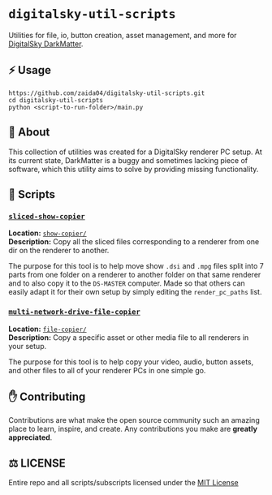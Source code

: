 # `digitalsky-util-scripts`  
Utilities for file, io, button creation, asset management, and more for [DigitalSky DarkMatter](https://skyskan.com/products/digital-planetarium-systems/).

## ⚡ Usage
```
https://github.com/zaida04/digitalsky-util-scripts.git
cd digitalsky-util-scripts
python <script-to-run-folder>/main.py
```

## 📝 About
This collection of utilities was created for a DigitalSky renderer PC setup. At its current state, DarkMatter is a buggy and sometimes lacking piece of software, which this utility aims to solve by providing missing functionality.

## 📜 Scripts
### [`sliced-show-copier`](https://github.com/zaida04/digitalsky-util-scripts/blob/main/show-copier/main.py)
**Location:** [`show-copier/`](https://github.com/zaida04/digitalsky-util-scripts/blob/main/show-copier/main.py)  
**Description:** Copy all the sliced files corresponding to a renderer from one dir on the renderer to another.  

The purpose for this tool is to help move show `.dsi` and `.mpg` files split into 7 parts from one folder on a renderer to another folder on that same renderer and to also copy it to the `DS-MASTER` computer. Made so that others can easily adapt it for their own setup by simply editing the `render_pc_paths` list.

### [`multi-network-drive-file-copier`](https://github.com/zaida04/digitalsky-util-scripts/blob/main/file-copier/main.py)    
**Location:** [`file-copier/`](https://github.com/zaida04/digitalsky-util-scripts/blob/main/file-copier/main.py)  
**Description:** Copy a specific asset or other media file to all renderers in your setup.    

The purpose for this tool is to help copy your video, audio, button assets, and other files to all of your renderer PCs in one simple go.

## ✋ Contributing
Contributions are what make the open source community such an amazing place to learn, inspire, and create. Any contributions you make are **greatly appreciated**.
  
## ⚖️ LICENSE
Entire repo and all scripts/subscripts licensed under the [MIT License](https://github.com/zaida04/digitalsky-util-scripts/blob/main/LICENSE)
  
